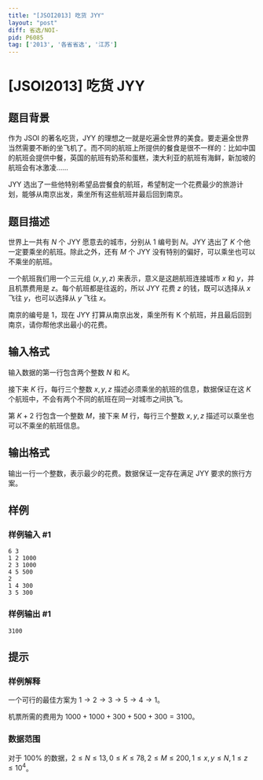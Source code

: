 ```yaml
---
title: "[JSOI2013] 吃货 JYY"
layout: "post"
diff: 省选/NOI-
pid: P6085
tag: ['2013', '各省省选', '江苏']
---
```

# [JSOI2013] 吃货 JYY
## 题目背景

作为 JSOI 的著名吃货，JYY 的理想之一就是吃遍全世界的美食。要走遍全世界当然需要不断的坐飞机了。而不同的航班上所提供的餐食是很不一样的：比如中国的航班会提供中餐，英国的航班有奶茶和蛋糕，澳大利亚的航班有海鲜，新加坡的航班会有冰激凌……

JYY 选出了一些他特别希望品尝餐食的航班，希望制定一个花费最少的旅游计划，能够从南京出发，乘坐所有这些航班并最后回到南京。
## 题目描述

世界上一共有 $N$ 个 JYY 愿意去的城市，分别从 $1$ 编号到 $N$。JYY 选出了 $K$ 个他一定要乘坐的航班。除此之外，还有 $M$ 个 JYY 没有特别的偏好，可以乘坐也可以不乘坐的航班。

一个航班我们用一个三元组 $(x,y,z)$ 来表示，意义是这趟航班连接城市 $x$ 和 $y$，并且机票费用是 $z$。每个航班都是往返的，所以 JYY 花费 $z$ 的钱，既可以选择从 $x$ 飞往 $y$，也可以选择从 $y$ 飞往 $x$。

南京的编号是 $1$，现在 JYY 打算从南京出发，乘坐所有 K 个航班，并且最后回到南京，请你帮他求出最小的花费。

## 输入格式

输入数据的第一行包含两个整数 $N$ 和 $K$。

接下来 $K$ 行，每行三个整数 $x,y,z$ 描述必须乘坐的航班的信息，数据保证在这 $K$ 个航班中，不会有两个不同的航班在同一对城市之间执飞。

第 $K+2$ 行包含一个整数 $M$，接下来 $M$ 行，每行三个整数 $x,y,z$ 描述可以乘坐也可以不乘坐的航班信息。
## 输出格式

输出一行一个整数，表示最少的花费。数据保证一定存在满足 JYY 要求的旅行方案。
## 样例

### 样例输入 #1
```
6 3
1 2 1000
2 3 1000
4 5 500
2
1 4 300
3 5 300
```
### 样例输出 #1
```
3100
```
## 提示

### 样例解释

一个可行的最佳方案为 $1\rightarrow 2\rightarrow 3\rightarrow 5\rightarrow 4\rightarrow 1$。

机票所需的费用为 $1000+1000+300+500+300=3100$。

### 数据范围

对于 $100\%$ 的数据，$2\leq N\leq 13,0\leq K\leq 78,2\leq M\leq 200,1\leq x,y\leq N,1\leq z\leq 10^4$。
